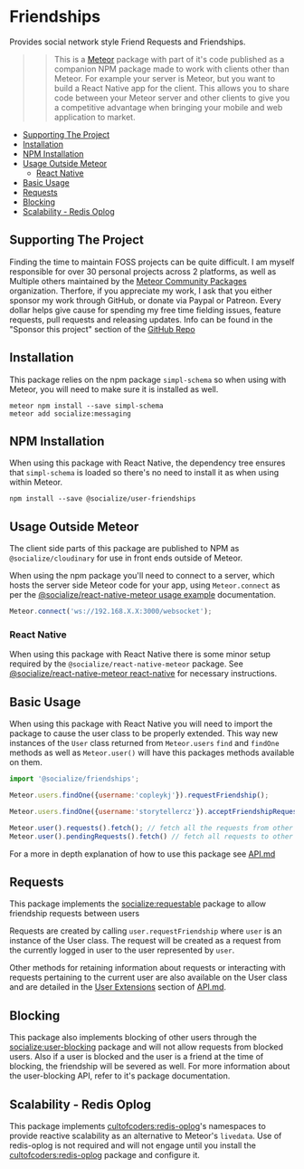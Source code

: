 # Friendships

Provides social network style Friend Requests and Friendships.

>>This is a [Meteor][meteor] package with part of it's code published as a companion NPM package made to work with clients other than Meteor. For example your server is Meteor, but you want to build a React Native app for the client. This allows you to share code between your Meteor server and other clients to give you a competitive advantage when bringing your mobile and web application to market.

<!-- TOC depthFrom:1 depthTo:6 withLinks:1 updateOnSave:1 orderedList:0 -->
- [Supporting The Project](#supporting-the-project)
- [Installation](#installation)
- [NPM Installation](#npm-installation)
- [Usage Outside Meteor](#usage-outside-meteor)
  - [React Native](#react-native)
- [Basic Usage](#basic-usage)
- [Requests](#requests)
- [Blocking](#blocking)
- [Scalability - Redis Oplog](#scalability---redis-oplog)
<!-- /TOC -->

## Supporting The Project

Finding the time to maintain FOSS projects can be quite difficult. I am myself responsible for over 30 personal projects across 2 platforms, as well as Multiple others maintained by the [Meteor Community Packages](https://github.com/meteor-community-packages) organization. Therfore, if you appreciate my work, I ask that you either sponsor my work through GitHub, or donate via Paypal or Patreon. Every dollar helps give cause for spending my free time fielding issues, feature requests, pull requests and releasing updates. Info can be found in the "Sponsor this project" section of the [GitHub Repo](https://github.com/copleykj/socialize-friendships)

## Installation

This package relies on the npm package `simpl-schema` so when using with Meteor, you will need to make sure it is installed as well.

```shell
meteor npm install --save simpl-schema
meteor add socialize:messaging
```

## NPM Installation

When using this package with React Native, the dependency tree ensures that `simpl-schema` is loaded so there's no need to install it as when using within Meteor.

```shell
npm install --save @socialize/user-friendships
```

## Usage Outside Meteor

The client side parts of this package are published to NPM as `@socialize/cloudinary` for use in front ends outside of Meteor.

When using the npm package you'll need to connect to a server, which hosts the server side Meteor code for your app, using `Meteor.connect` as per the [@socialize/react-native-meteor usage example](https://github.com/copleykj/react-native-meteor#example-usage) documentation.

 ```javascript
Meteor.connect('ws://192.168.X.X:3000/websocket');
 ```

### React Native

When using this package with React Native there is some minor setup required by the `@socialize/react-native-meteor` package. See [@socialize/react-native-meteor react-native](https://github.com/copleykj/react-native-meteor#react-native) for necessary instructions.

## Basic Usage

When using this package with React Native you will need to import the package to cause the user class to be properly extended. This way new instances of the `User` class returned from `Meteor.users` `find` and `findOne` methods as well as `Meteor.user()` will have this packages methods available on them.

```javascript
import '@socialize/friendships';
```

```javascript
Meteor.users.findOne({username:'copleykj'}).requestFriendship();

Meteor.users.findOne({username:'storytellercz'}).acceptFriendshipRequest();

Meteor.user().requests().fetch(); // fetch all the requests from other users
Meteor.user().pendingRequests().fetch() // fetch all requests to other users
```

For a more in depth explanation of how to use this package see [API.md](api)

## Requests

This package implements the [socialize:requestable][socialize-requestable] package to allow friendship requests between users

Requests are created by calling `user.requestFriendship` where `user` is an instance of the User class. The request will be created as a request from the currently logged in user to the user represented by `user`.

Other methods for retaining information about requests or interacting with requests pertaining to the current user are also available on the User class and are detailed in the [User Extensions](API.md/#user-extensions) section of [API.md][api].

## Blocking

This package also implements blocking of other users through the [socialize:user-blocking][socialize-user-blocking] package and will not allow requests from blocked users. Also if a user is blocked and the user is a friend at the time of blocking, the friendship will be severed as well. For more information about the user-blocking API, refer to it's package documentation.

## Scalability - Redis Oplog

This package implements [cultofcoders:redis-oplog][redis-oplog]'s namespaces to provide reactive scalability as an alternative to Meteor's `livedata`. Use of redis-oplog is not required and will not engage until you install the [cultofcoders:redis-oplog][redis-oplog] package and configure it.

[redis-oplog]:https://github.com/cultofcoders/redis-oplog
[socialize-requestable]:https://github.com/copleykj/socialize-requestable
[socialize-user-blocking]:https://github.com/copleykj/socialize-user-blocking
[socialize]: https://atmospherejs.com/socialize
[api]: https://github.com/copleykj/socialize-friendships/blob/master/API.md
[user-extensions]: https://github.com/copleykj/socialize-friendships/blob/master/API.md/#user-extensions
[meteor]: https://meteor.com
